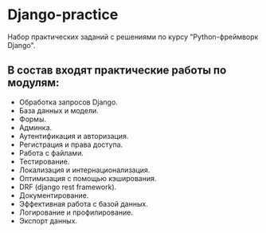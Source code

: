 # Django-practice
Набор практических заданий с решениями по курсу "Python-фреймворк Django".

## В состав входят практические работы по модулям:
- Обработка запросов Django.
- База данных и модели.
- Формы.
- Админка.
- Аутентификация и авторизация.
- Регистрация и права доступа.
- Работа с файлами.
- Тестирование.
- Локализация и интернационализация.
- Оптимизация с помощью кэширования.
- DRF (django rest framework).
- Документирование.
- Эффективная работа с базой данных.
- Логирование и профилирование.
- Экспорт данных.
